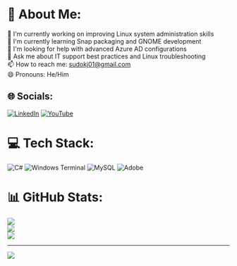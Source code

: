 # 💫 About Me:
🔭 I'm currently working on improving Linux system administration skills<br>🌱 I'm currently learning Snap packaging and GNOME development<br>🤔 I'm looking for help with advanced Azure AD configurations<br>💬 Ask me about IT support best practices and Linux troubleshooting<br>📫 How to reach me: sudokj01@gmail.com<br>😄 Pronouns: He/Him


## 🌐 Socials:
[![LinkedIn](https://img.shields.io/badge/LinkedIn-%230077B5.svg?logo=linkedin&logoColor=white)](https://linkedin.com/in/kjadebayo) [![YouTube](https://img.shields.io/badge/YouTube-%23FF0000.svg?logo=YouTube&logoColor=white)](https://youtube.com/@sudokj) 

# 💻 Tech Stack:
![C#](https://img.shields.io/badge/c%23-%23239120.svg?style=for-the-badge&logo=csharp&logoColor=white) ![Windows Terminal](https://img.shields.io/badge/Windows%20Terminal-%234D4D4D.svg?style=for-the-badge&logo=windows-terminal&logoColor=white) ![MySQL](https://img.shields.io/badge/mysql-4479A1.svg?style=for-the-badge&logo=mysql&logoColor=white) ![Adobe](https://img.shields.io/badge/adobe-%23FF0000.svg?style=for-the-badge&logo=adobe&logoColor=white)
# 📊 GitHub Stats:
![](https://github-readme-stats.vercel.app/api?username=kjadebayo&theme=dark&hide_border=true&include_all_commits=false&count_private=false)<br/>
![](https://github-readme-streak-stats.herokuapp.com/?user=kjadebayo&theme=dark&hide_border=true)<br/>
![](https://github-readme-stats.vercel.app/api/top-langs/?username=kjadebayo&theme=dark&hide_border=true&include_all_commits=false&count_private=false&layout=compact)

---
[![](https://visitcount.itsvg.in/api?id=kjadebayo&icon=0&color=0)](https://visitcount.itsvg.in)

<!-- Proudly created with GPRM ( https://gprm.itsvg.in ) -->

